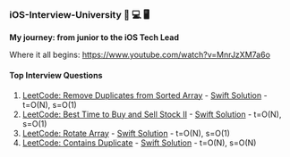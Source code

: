


### iOS-Interview-University  📲 💻 🖥
**My journey: from junior to the iOS Tech Lead**

Where it all begins: https://www.youtube.com/watch?v=MnrJzXM7a6o

#### Top Interview Questions
1. [LeetCode: Remove Duplicates from Sorted Array](https://leetcode.com/explore/interview/card/top-interview-questions-easy/92/array/727/) - [Swift Solution](https://github.com/burhanaras/iOS-Interview-University/blob/main/Top%20Interview%20Questions/001_Remove%20Duplicates%20from%20Sorted%20Array.playground/Contents.swift) - t=O(N), s=O(1)
2. [LeetCode: Best Time to Buy and Sell Stock II](https://leetcode.com/explore/interview/card/top-interview-questions-easy/92/array/564/) - [Swift Solution](https://github.com/burhanaras/iOS-Interview-University/blob/main/Top%20Interview%20Questions/002_Best%20Time%20to%20Buy%20and%20Sell%20Stock%20II.playground/Contents.swift) - t=O(N), s=O(1)
3. [LeetCode: Rotate Array](https://leetcode.com/explore/interview/card/top-interview-questions-easy/92/array/646/) - [Swift Solution](https://github.com/burhanaras/iOS-Interview-University/blob/main/Top%20Interview%20Questions/003_Rotate%20Array%20%20.playground/Contents.swift) - t=O(N), s=O(1)
4. [LeetCode: Contains Duplicate](https://leetcode.com/explore/interview/card/top-interview-questions-easy/92/array/578/) - [Swift Solution](https://github.com/burhanaras/iOS-Interview-University/blob/main/Top%20Interview%20Questions/004_Contains%20Duplicate.playground/Contents.swift) - t=O(N), s=O(N)
